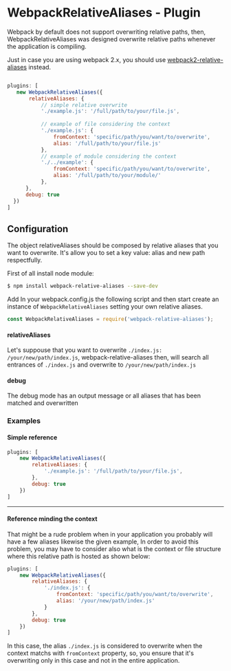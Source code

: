 # WebpackRelativeAliases - Plugin
Webpack by default does not support overwriting relative paths, then, WebpackRelativeAliases was designed overwrite relative paths whenever the application is compiling.

Just in case you are using webpack 2.x, you should use [webpack2-relative-aliases](https://github.com/diegodafm/webpack2-relative-aliases) instead.
 
 ```javascript
 
 plugins: [
    new WebpackRelativeAliases({
        relativeAliases: {
            // simple relative overwrite
            './example.js': '/full/path/to/your/file.js',
            
            // example of file considering the context 
            './example.js': {
                fromContext: 'specific/path/you/want/to/overwrite',
                alias: '/full/path/to/your/file.js'
            },
            // example of module considering the context
            './../example': {
                fromContext: 'specific/path/you/want/to/overwrite',
                alias: '/full/path/to/your/module/'
            },
       },
       debug: true
   })
]
```

## Configuration

The object relativeAliases should be composed by relative aliases that you want to overwrite.
It's allow you to set a key value: alias and new path respectfully.

First of all install node module:
 
```bash
$ npm install webpack-relative-aliases --save-dev
```

Add In your webpack.config.js the following script and then start create an instance of `WebpackRelativeAliases` setting your own relative aliases.

```javascript
const WebpackRelativeAliases = require('webpack-relative-aliases');
```

#### relativeAliases
Let's suppouse that you want to overwrite `./index.js: /your/new/path/index.js`, webpack-relative-aliases then, will search all entrances of `./index.js` and overwrite to `/your/new/path/index.js`

#### debug
The debug mode has an output message or all aliases that has been matched and overwritten

### Examples

#### Simple reference

```javascript
plugins: [
    new WebpackRelativeAliases({
        relativeAliases: {
            './example.js': '/full/path/to/your/file.js',
        },
        debug: true
    })
]
```

---

#### Reference minding the context

That might be a rude problem when in your application you probably will have a few aliases likewise the given example, 
In order to avoid this problem, you may have to consider also what is the context or file structure where this relative path is hosted as shown below:

```javascript
plugins: [
    new WebpackRelativeAliases({
        relativeAliases: {
            './index.js': {
                fromContext: 'specific/path/you/want/to/overwrite',
                alias: '/your/new/path/index.js'
            }
        },
        debug: true
    })
]
```
In this case, the alias `./index.js` is considered to overwrite when the context matchs with `fromContext` property, so, you ensure that it's overwriting only in this case and not in the entire application.



